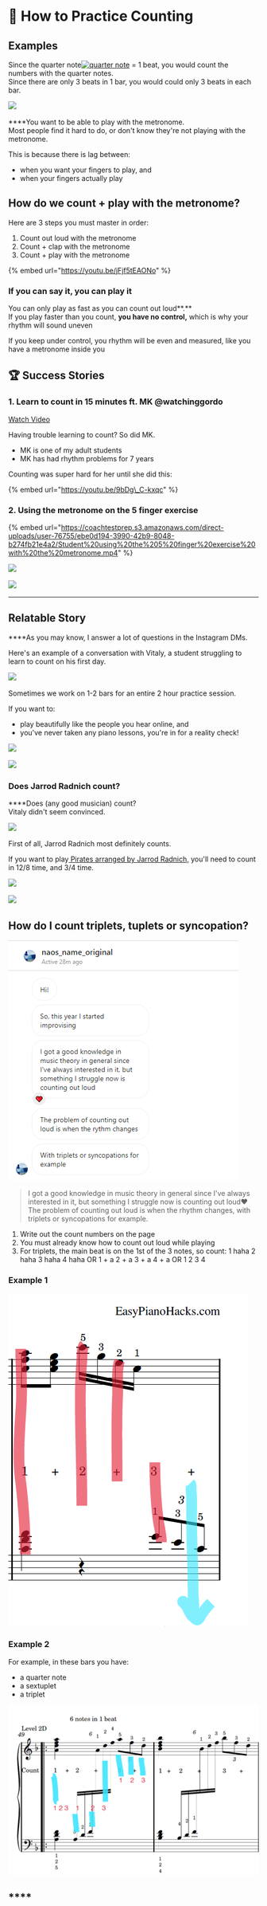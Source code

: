 # 🔄 How to Practice Counting

## **Examples**

Since the quarter note[![quarter note](https://upload.wikimedia.org/wikipedia/commons/thumb/f/fa/Figure_rythmique_noire_hampe_haut.svg/6px-Figure_rythmique_noire_hampe_haut.svg.png)](https://en.wikipedia.org/wiki/File:Figure_rythmique_noire_hampe_haut.svg) = 1 beat, you would count the numbers with the quarter notes.  
Since there are only 3 beats in 1 bar, you would could only 3 beats in each bar.



![](https://i.gyazo.com/54d9324fe284e8a3db1fd218fa4eb508.gif)

  
****You want to be able to play with the metronome.  
Most people find it hard to do, or don't know they're not playing with the metronome.  
  
This is because there is lag between:

* when you want your fingers to play, and 
* when your fingers actually play

## **How do we count + play with the metronome?**

Here are 3 steps you must master in order:

1. Count out loud with the metronome
2. Count + clap with the metronome
3. Count + play with the metronome

{% embed url="https://youtu.be/jFjf5tEAONo" %}

###  **If you can say it, you can play it**

You can only play as fast as you can count out loud**.**  
If you play faster than you count, **you have no control,** which is why your rhythm will sound uneven  
  
If you keep under control, you rhythm will be even and measured, like you have a metronome inside you  
  


## 🏆 **Success Stories**

### 1. Learn to count in 15 minutes ft. MK @watchinggordo

[Watch Video](https://courses.easypianohacks.com/courses/how-to-sight-read-sheet-music-8x-faster-in-5-days/619513-part-i-before-you-begin/1928662-student-learns-to-count-in-15-minutes-ft-watchinggordo?wvideo=tk4zi4tjf7)

Having trouble learning to count? So did MK.

* MK is one of my adult students
* MK has had rhythm problems for 7 years

Counting was super hard for her until she did this:

{% embed url="https://youtu.be/9bDg\_C-kxqc" %}



### 2. Using the metronome on the 5 finger exercise 

{% embed url="https://coachtestprep.s3.amazonaws.com/direct-uploads/user-76755/ebe0d194-3990-42b9-8048-b274fb21e4a2/Student%20using%20the%205%20finger%20exercise%20with%20the%20metronome.mp4" %}



![](https://coachtestprep.s3.amazonaws.com/direct-uploads/user-76755/aa7c8384-020a-4082-abe3-1ae9ce5bed2c/117051876_291311652156696_8125525816484266178_n.jpg)

  


![](https://coachtestprep.s3.amazonaws.com/direct-uploads/user-76755/072d4af0-37cc-417a-8dce-99939762b349/image.png)

  
  
  
  
****

## **Relatable Story**

  
****As you may know, I answer a lot of questions in the Instagram DMs.  
  
Here's an example of a conversation with Vitaly, a student struggling to learn to count on his first day.  


![](https://i.gyazo.com/45668a17b579074d50f471c51d350e2d.png)

  
  
Sometimes we work on 1-2 bars for an entire 2 hour practice session.   
  
If you want to:

* play beautifully like the people you hear online, and 
* you've never taken any piano lessons, you're in for a reality check!

  


![](https://i.gyazo.com/cd17ea1023eee5c431e60e6a1d15701e.png)



![](https://i.gyazo.com/a43b99db5f331b5229ccba5a9033d268.png)

  
  
  


### **Does Jarrod Radnich count?**

  
****Does \(any good musician\) count?  
Vitaly didn't seem convinced.

![](https://i.gyazo.com/e96c5cef20465e7e84f45fef175955d9.png)

  
  
  
First of all, Jarrod Radnich most definitely counts.  
  
If you want to play[ Pirates arranged by Jarrod Radnich,](https://youtu.be/Eg0DFFsRaZQ?t=150) you'll need to count in 12/8 time, and 3/4 time.  
  


![](https://i.gyazo.com/07b9d45f448440bdf44e97af3c6cf76a.png)

  


![](https://i.gyazo.com/bddaecb44737b00dd5f95f98897167f0.png)

## How do I count triplets, tuplets or syncopation?

![](../.gitbook/assets/image%20%2879%29.png)

> I got a good knowledge in music theory in general since I've always interested in it, but something I struggle now is counting out loud❤️The problem of counting out loud is when the rhythm changes, with triplets or syncopations for example.

1. Write out the count numbers on the page
2. You must already know how to count out loud while playing 
3. For triplets, the main beat is on the 1st of the 3 notes, so count:  1 haha 2 haha 3 haha 4 haha    OR 1  +  a  2  +  a   3 +  a   4  + a       OR 1          2            3           4

### **Example 1**

![](../.gitbook/assets/image%20%2881%29.png)

### **Example 2** 

For example, in these bars you have: 

* a quarter note
* a sextuplet 
* a triplet 

![](../.gitbook/assets/image%20%2880%29.png)



## \*\*\*\*

